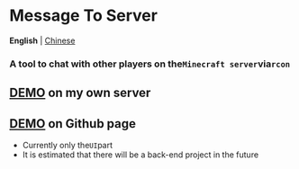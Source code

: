 # Message To Server
**English** | [Chinese](../README.md)
### A tool to chat with other players on the`Minecraft server`via`rcon`

## [DEMO](https://www.magicst.cn/mts/) on my own server
## [DEMO](https://magicstmagoo.github.io/MTS/) on Github page
- Currently only the`UI`part
- It is estimated that there will be a back-end project in the future

